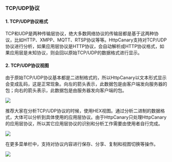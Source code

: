 ### TCP/UDP协议

#### 1. TCP/UDP协议格式

TCP和UDP是两种传输层协议，绝大多数网络协议的传输层都是基于这两种协议，比如HTTP、XMPP、MQTT、RTSP协议等等。HttpCanary支持对TCP/UDP协议进行分析，如果应用层协议是HTTP协议，会自动解析成HTTP协议格式，如果应用层是未知协议，则会回以原始TCP/UDP的数据格式进行显示。

#### 2. TCP/UDP协议视图

由于原始TCP/UDP协议基本都是二进制格式的，所以HttpCanary以文本形式显示会变成乱码，这是正常现象。向左的箭头表示，此数据包是由客户端发向服务器的包；向右的箭头表示，此数据包是由服务器发向客户端的包。

![](/assets/tcp_udp_text.png)

推荐大家在分析TCP/UDP协议的时候，使用HEX视图。通过分析二进制的数据格式，大体可以分析到具体使用的应用层协议。由于HttpCanary只处理HttpCanary的应用层协议，所以其它应用层协议的识别和分析工作需要由使用者自行完成。

![](/assets/tcp_udp_hex.png)

在更多菜单栏中，支持对协议内容进行保存、分享、复制和视图切换等操作。

![](/assets/tcp_udp_more.png)






